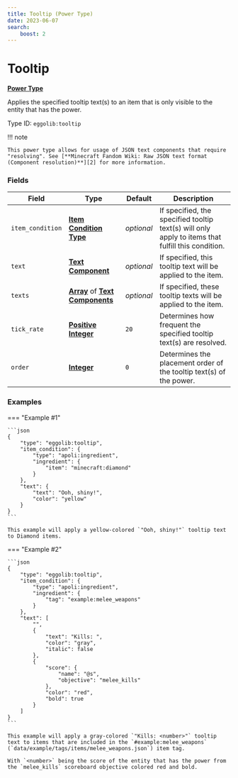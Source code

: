 ```yaml
---
title: Tooltip (Power Type)
date: 2023-06-07
search:
    boost: 2
---
```


#   Tooltip

[**Power Type**][1]

Applies the specified tooltip text(s) to an item that is only visible to the entity that has the power.

Type ID: `eggolib:tooltip`


!!! note

    This power type allows for usage of JSON text components that require "resolving". See [**Minecraft Fandom Wiki: Raw JSON text format (Component resolution)**][2] for more information.


### Fields

Field | Type | Default | Description
------|------|---------|------------
`item_condition` | [**Item Condition Type**][3] | _optional_ | If specified, the specified tooltip text(s) will only apply to items that fulfill this condition.
`text` | [**Text Component**][4] | _optional_ | If specified, this tooltip text will be applied to the item.
`texts` | [**Array**][5] of [**Text Components**][4] | _optional_ | If specified, these tooltip texts will be applied to the item.
`tick_rate` | [**Positive Integer**][6] | `20` | Determines how frequent the specified tooltip text(s) are resolved.
`order` | [**Integer**][7] | `0` | Determines the placement order of the tooltip text(s) of the power.


### Examples

=== "Example #1"

    ```json
    {
        "type": "eggolib:tooltip",
        "item_condition": {
            "type": "apoli:ingredient",
            "ingredient": {
                "item": "minecraft:diamond"
            }
        },
        "text": {
            "text": "Ooh, shiny!",
            "color": "yellow"
        }
    }
    ```

    This example will apply a yellow-colored `"Ooh, shiny!"` tooltip text to Diamond items.


=== "Example #2"

    ```json
    {
        "type": "eggolib:tooltip",
        "item_condition": {
            "type": "apoli:ingredient",
            "ingredient": {
                "tag": "example:melee_weapons"
            }
        },
        "text": [
            "",
            {
                "text": "Kills: ",
                "color": "gray",
                "italic": false
            },
            {
                "score": {
                    "name": "@s",
                    "objective": "melee_kills"
                },
                "color": "red",
                "bold": true
            }
        ]
    }
    ```

    This example will apply a gray-colored `"Kills: <number>"` tooltip text to items that are included in the `#example:melee_weapons` (`data/example/tags/items/melee_weapons.json`) item tag.

    With `<number>` being the score of the entity that has the power from the `melee_kills` scoreboard objective colored red and bold.



[1]: ../power_types.md
[2]: https://minecraft.fandom.com/wiki/Raw_JSON_text_format#Component_resolution
[3]: ../item_condition_types.md
[4]: https://origins.readthedocs.io/en/latest/types/data_types/text_component
[5]: https://origins.readthedocs.io/en/latest/types/data_types/array
[6]: ../data_types/positive_integer.md
[7]: https://origins.readthedocs.io/en/latest/types/data_types/integer
